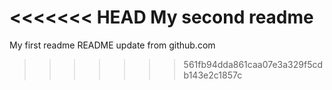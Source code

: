 <<<<<<< HEAD
My second readme
=======
My first readme
README update from github.com
>>>>>>> 561fb94dda861caa07e3a329f5cdb143e2c1857c
